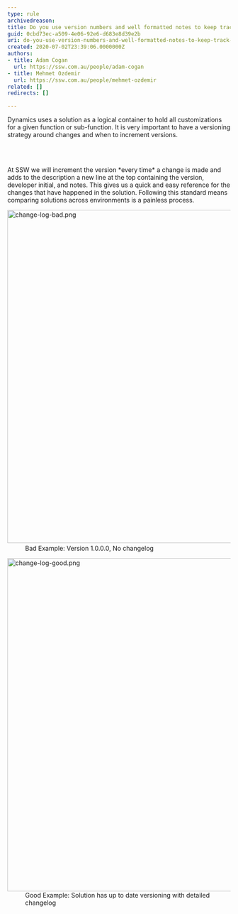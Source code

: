 ```yaml
---
type: rule
archivedreason: 
title: Do you use version numbers and well formatted notes to keep track of solution changes?
guid: 0cbd73ec-a509-4e06-92e6-d683e8d39e2b
uri: do-you-use-version-numbers-and-well-formatted-notes-to-keep-track-of-solution-changes
created: 2020-07-02T23:39:06.0000000Z
authors:
- title: Adam Cogan
  url: https://ssw.com.au/people/adam-cogan
- title: Mehmet Ozdemir
  url: https://ssw.com.au/people/mehmet-ozdemir
related: []
redirects: []

---
```



<p class="ssw15-rteElement-P">Dynamics uses a solution as a logical container to hold all customizations for a given function or sub-function. It is very important to have a versioning strategy around changes and when to increment versions.​<br></p>
<br><excerpt class='endintro'></excerpt><br>
<p>​At SSW we will increment the version *every time* a change is made and adds to the description a new line at the top containing the version, developer initial, and notes. This gives us a quick and easy reference for the changes that have happened in the solution. Following this standard means comparing solutions across environments is a painless process.</p><dl class="badImage"><dt>​<img src="/PublishingImages/change-log-bad.png" alt="change-log-bad.png" style="width&#58;750px;" /></dt><dd>Bad Example&#58; Version 1.0.0.0, No change​log</dd></dl><dl class="goodImage"><dt><img src="/PublishingImages/change-log-good.png" alt="change-log-good.png" style="width&#58;750px;" /></dt><dd>Good Example&#58; Solution has up to date versioning with detailed changelog<br></dd></dl>


